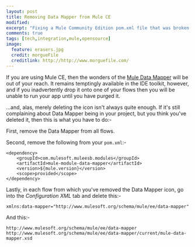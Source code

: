 ```yaml
---
layout: post
title: Removing Data Mapper from Mule CE
modified:
excerpt: "Fixing a Mule Community Edition pom.xml file that was broken by an Enterprise Edition component"
comments: true
tags: [tech,integration,mule,opensource]
image:
  feature: erasers.jpg
  credit: morgueFile
  creditlink: http://http://www.morguefile.com/
---
```


If you are using Mule CE, then the wonders of the [Mule Data Mapper][MuleDataMapper] will be out of your reach.  It remains temptingly available in the IDE toolkit, however, and if you inadvertently drop it onto one of your flows then you will be unable to run your app until you have purged it.

...and, alas, merely deleting the icon isn't always quite enough.  If it's still complaining about Data Mapper being in your project, but you think you've deleted it, then this is what you have to do:-

First, remove the Data Mapper from all flows.

Second, remove the following from your `pom.xml`:-

    <dependency>
        <groupId>com.mulesoft.muleesb.modules</groupId>
        <artifactId>mule-module-data-mapper</artifactId>
        <version>${mule.version}</version>
        <scope>provided</scope>
    </dependency>

Lastly, in each flow from which you've removed the Data Mapper icon, go into the *Configuration XML* tab and delete this:-

    xmlns:data-mapper="http://www.mulesoft.org/schema/mule/ee/data-mapper"

And this:-

    http://www.mulesoft.org/schema/mule/ee/data-mapper http://www.mulesoft.org/schema/mule/ee/data-mapper/current/mule-data-mapper.xsd



[MuleDataMapper]: http://www.mulesoft.org/documentation/display/current/Datamapper+User+Guide+and+Reference